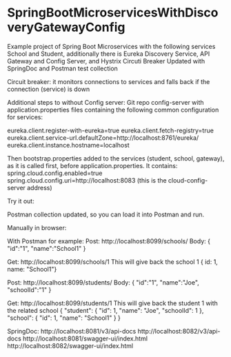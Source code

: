 # SpringBootMicroservicesWithDiscoveryGatewayConfig

Example project of Spring Boot Microservices with the following services School and Student, additionally there is Eureka Discovery Service, API Gateway and Config Server, 
and Hystrix Circuti Breaker
Updated with SpringDoc and Postman test collection

Circuit breaker: it monitors connections to services and falls back if the connection (service) is down

Additional steps to without Config server:
Git repo config-server with application.properties files containing the following common configuration for services:

eureka.client.register-with-eureka=true
eureka.client.fetch-registry=true
eureka.client.service-url.defaultZone=http://localhost:8761/eureka/
eureka.client.instance.hostname=localhost

Then bootstrap.properties added to the services (student, school, gateway), as it is called first, before application.properties.
It contains:
spring.cloud.config.enabled=true
spring.cloud.config.uri=http://localhost:8083 (this is the cloud-config-server address)

Try it out:

Postman collection updated, so you can load it into Postman and run.

Manually in browser:

With Postman for example:
Post: http://localhost:8099/schools/ 
Body: { "id":"1", "name":"School1" }

Get: http://localhost:8099/schools/1
This will give back the school 1  { id: 1, name: "School1"}

Post: http://localhost:8099/students/ 
Body: { "id":"1", "name":"Joe", "schoolId":"1" }

Get: http://localhost:8099/students/1 
This will give back the student 1 with the related school { "student": { "id": 1, "name": "Joe", "schoolId": 1 }, "school": { "id": 1, "name": "School1" } }

SpringDoc:
http://localhost:8081/v3/api-docs
http://localhost:8082/v3/api-docs
http://localhost:8081/swagger-ui/index.html
http://localhost:8082/swagger-ui/index.html
